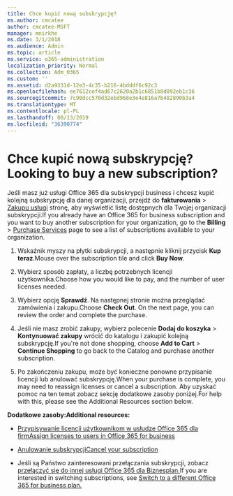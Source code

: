 ```yaml
---
title: Chce kupić nową subskrypcję?
ms.author: cmcatee
author: cmcatee-MSFT
manager: mnirkhe
ms.date: 3/1/2018
ms.audience: Admin
ms.topic: article
ms.service: o365-administration
localization_priority: Normal
ms.collection: Adm_O365
ms.custom: ''
ms.assetid: d2a9331d-12e3-4c35-b216-4bdddf6c92c3
ms.openlocfilehash: ee7612cef4ad67c2620a2b1c6851b8d092eb1c36
ms.sourcegitcommit: 7c90dcc570d32ebd968e3e4e816a7b482890b3a4
ms.translationtype: MT
ms.contentlocale: pl-PL
ms.lasthandoff: 08/13/2019
ms.locfileid: "36390774"
---
```

# <a name="looking-to-buy-a-new-subscription"></a><span data-ttu-id="98f81-102">Chce kupić nową subskrypcję?</span><span class="sxs-lookup"><span data-stu-id="98f81-102">Looking to buy a new subscription?</span></span>

<span data-ttu-id="98f81-103">Jeśli masz już usługi Office 365 dla subskrypcji business i chcesz kupić kolejną subskrypcję dla danej organizacji, przejdź do **fakturowania** \> [Zakupu usługi](https://go.microsoft.com/fwlink/p/?linkid=868433) stronę, aby wyświetlić listę dostępnych dla Twojej organizacji subskrypcji.</span><span class="sxs-lookup"><span data-stu-id="98f81-103">If you already have an Office 365 for business subscription and you want to buy another subscription for your organization, go to the **Billing** \> [Purchase Services](https://go.microsoft.com/fwlink/p/?linkid=868433) page to see a list of subscriptions available to your organization.</span></span>
 
1. <span data-ttu-id="98f81-104">Wskaźnik myszy na płytki subskrypcji, a następnie kliknij przycisk **Kup teraz**.</span><span class="sxs-lookup"><span data-stu-id="98f81-104">Mouse over the subscription tile and click **Buy Now**.</span></span>

2. <span data-ttu-id="98f81-105">Wybierz sposób zapłaty, a liczbę potrzebnych licencji użytkownika.</span><span class="sxs-lookup"><span data-stu-id="98f81-105">Choose how you would like to pay, and the number of user licenses needed.</span></span>

3. <span data-ttu-id="98f81-106">Wybierz opcję **Sprawdź**. Na następnej stronie można przeglądać zamówienia i zakupu.</span><span class="sxs-lookup"><span data-stu-id="98f81-106">Choose **Check Out**. On the next page, you can review the order and complete the purchase.</span></span>

4. <span data-ttu-id="98f81-107">Jeśli nie masz zrobić zakupy, wybierz polecenie **Dodaj do koszyka** \> **Kontynuować zakupy** wrócić do katalogu i zakupić kolejną subskrypcję.</span><span class="sxs-lookup"><span data-stu-id="98f81-107">If you're not done shopping, choose **Add to Cart** \> **Continue Shopping** to go back to the Catalog and purchase another subscription.</span></span> 

5. <span data-ttu-id="98f81-108">Po zakończeniu zakupu, może być konieczne ponowne przypisanie licencji lub anulować subskrypcję.</span><span class="sxs-lookup"><span data-stu-id="98f81-108">When your purchase is complete, you may need to reassign licenses or cancel a subscription.</span></span> <span data-ttu-id="98f81-109">Aby uzyskać pomoc na ten temat zobacz sekcję dodatkowe zasoby poniżej.</span><span class="sxs-lookup"><span data-stu-id="98f81-109">For help with this, please see the Additional Resources section below.</span></span>

 <span data-ttu-id="98f81-110">**Dodatkowe zasoby:**</span><span class="sxs-lookup"><span data-stu-id="98f81-110">**Additional resources:**</span></span>
  
- [<span data-ttu-id="98f81-111">Przypisywanie licencji użytkownikom w usłudze Office 365 dla firm</span><span class="sxs-lookup"><span data-stu-id="98f81-111">Assign licenses to users in Office 365 for business</span></span>](https://docs.microsoft.com/en-us/office365/admin/subscriptions-and-billing/assign-licenses-to-users)
    
- [<span data-ttu-id="98f81-112">Anulowanie subskrypcji</span><span class="sxs-lookup"><span data-stu-id="98f81-112">Cancel your subscription</span></span>](https://docs.microsoft.com/en-us/office365/admin/subscriptions-and-billing/cancel-your-subscription)
    
- <span data-ttu-id="98f81-113">Jeśli są Państwo zainteresowani przełączania subskrypcji, zobacz [przełączyć się do innej usługi Office 365 dla Biznesplan.](https://docs.microsoft.com/en-us/office365/admin/subscriptions-and-billing/switch-to-a-different-plan)</span><span class="sxs-lookup"><span data-stu-id="98f81-113">If you are interested in switching subscriptions, see [Switch to a different Office 365 for business plan.](https://docs.microsoft.com/en-us/office365/admin/subscriptions-and-billing/switch-to-a-different-plan)</span></span>